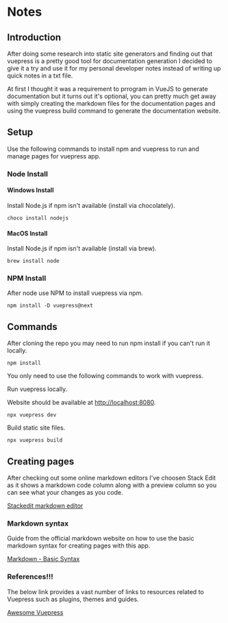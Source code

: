 # Notes

## Introduction

After doing some research into static site generators and finding out that vuepress is a pretty good tool for documentation generation I decided to give it a try and use it for my personal developer notes instead of writing up quick notes in a txt file.

At first I thought it was a requirement to prrogram in VueJS to generate documentation but it turns out it's optional, you can pretty much get away with simply creating the markdown files for the documentation pages and using the vuepress build command to generate the documentation website.

## Setup

Use the following commands to install npm and vuepress to run and manage pages for vuepress app.

### Node Install

#### Windows Install

Install Node.js if npm isn't available (install via chocolately).

```
choco install nodejs
```

#### MacOS Install

Install Node.js if npm isn't available (install via brew).

```
brew install node
```

### NPM Install

After node use NPM to install vuepress via npm.

```
npm install -D vuepress@next
```

## Commands

After cloning the repo you may need to run npm install if you can't run it locally.

```
npm install
```

You only need to use the following commands to work with vuepress.

Run vuepress locally.

Website should be available at [http://localhost:8080](http://localhost:8080).

```
npx vuepress dev
```

Build static site files.

```
npx vuepress build
```

## Creating pages

After checking out some online markdown editors I've choosen Stack Edit as it shows a markdown code column along with a preview column so you can see what your changes as you code.

[Stackedit markdown editor](https://stackedit.io/app)

### Markdown syntax

Guide from the official markdown website on how to use the basic markdown syntax for creating pages with this app.

[Markdown \- Basic Syntax](https://www.markdownguide.org/basic-syntax)

### References!!!

The below link provides a vast number of links to resources related to Vuepress such as plugins, themes and guides.

[Awesome Vuepress](https://github.com/vuepressjs/awesome-vuepress)
